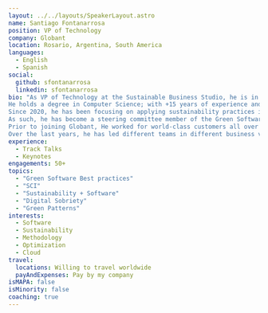 ```yaml
---
layout: ../../layouts/SpeakerLayout.astro
name: Santiago Fontanarrosa
position: VP of Technology
company: Globant
location: Rosario, Argentina, South America
languages:
  - English
  - Spanish
social:
  github: sfontanarrosa
  linkedin: sfontanarrosa
bio: "As VP of Technology at the Sustainable Business Studio, he is in charge of the value proposition for all tech-related services, which operates at the intersection of Digital Technology and Sustainability, bringing together new know-how, expertise, and competence in new and innovating fields such as Green IT and Sustainable-Tech. 
He holds a degree in Computer Science; with +15 years of experience and solid background in software development, leadership and business development, Santiago has led many teams from inception to development of a wide array of digital projects for Globant’s clients. 
Since 2020, he has been focusing on applying sustainability practices into the software development process and digital services. 
As such, he has become a steering committee member of the Green Software Foundation. 
Prior to joining Globant, He worked for world-class customers all over the world, from Latin America, the United States, and Europe. 
Over the last years, he has led different teams in different business verticals, such as Retail, Banking, and Airlines, helping clients successfully achieve their business goals."
experience:
  - Track Talks
  - Keynotes
engagements: 50+
topics:
  - "Green Software Best practices"
  - "SCI"
  - "Sustainability + Software"
  - "Digital Sobriety"
  - "Green Patterns"
interests:
  - Software
  - Sustainability
  - Methodology
  - Optimization
  - Cloud
travel:
  locations: Willing to travel worldwide
  payAndExpenses: Pay by my company
isMAPA: false
isMinority: false
coaching: true
---
```

